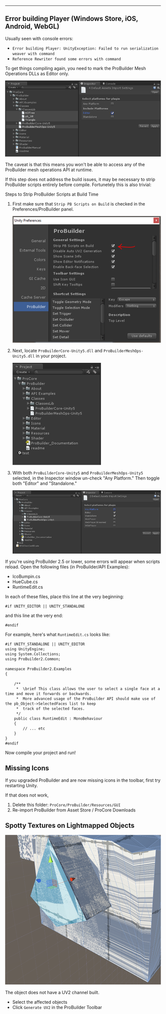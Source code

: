 <div class="manual"><hr /></div>

## Error building Player (Windows Store, iOS, Android, WebGL)

Usually seen with console errors:

- `Error building Player: UnityException: Failed to run serialization weaver with command`
- `Reference Rewriter found some errors with command`

To get things compiling again, you need to mark the ProBuilder Mesh Operations DLLs as Editor only.

![DLL Target Settings](DLLTargets.png)

The caveat is that this means you won't be able to access any of the ProBuilder mesh operations API at runtime.

If this step does not address the build issues, it may be necessary to strip ProBuilder scripts entirely before compile.  Fortunetely this is also trivial:

<div class="sub-header">Steps to Strip ProBuilder Scripts at Build Time</div>

1. First make sure that `Strip PB Scripts on Build` is checked in the Preferences/ProBuilder panel.

	![strip_pb_scripts](strip_pb_scripts.png)

1. Next, locate `ProBuilderCore-Unity5.dll` and `ProBuilderMeshOps-Unity5.dll` in your project.

	![dlls](dlls.png)

1. With both `ProBuilderCore-Unity5` and `ProBuilderMeshOps-Unity5` selected, in the Inspector window un-check "Any Platform."  Then toggle both "Editor" and "Standalone."

	![build target](build_target.png)


If you're using ProBuilder 2.5 or lower, some errors will appear when scripts reload.  Open the following files (in ProBuilder/API Examples):

- IcoBumpin.cs
- HueCube.cs
- RuntimeEdit.cs

In each of these files, place this line at the very beginning:

	#if UNITY_EDITOR || UNITY_STANDALONE

and this line at the very end:

	#endif

For example, here's what `RuntimeEdit.cs` looks like:

	#if UNITY_STANDALONE || UNITY_EDITOR
	using UnityEngine;
	using System.Collections;
	using ProBuilder2.Common;

	namespace ProBuilder2.Examples
	{

		/**
		 *	\brief This class allows the user to select a single face at a time and move it forwards or backwards.
		 *	More advanced usage of the ProBuilder API should make use of the pb_Object->SelectedFaces list to keep
		 *	track of the selected faces.
		 */
		public class RuntimeEdit : MonoBehaviour
		{
			// ... etc
		}
	}
	#endif

Now compile your project and run!

## Missing Icons

If you upgraded ProBuilder and are now missing icons in the toolbar, first try restarting Unity.

If that does not work,

1. Delete this folder: `ProCore/ProBuilder/Resources/GUI`
2. Re-import ProBuilder from Asset Store / ProCore Downloads

## Spotty Textures on Lightmapped Objects

![bad lightmap uvs](BadLightmapUVs.png)

The object does not have a UV2 channel built.

- Select the affected objects
- Click `Generate UV2` in the ProBuilder Toolbar
